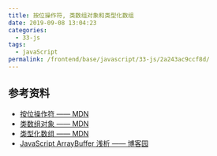 ```yaml
---
title: 按位操作符, 类数组对象和类型化数组
date: 2019-09-08 13:04:23
categories: 
  - 33-js
tags: 
  - javaScript
permalink: /frontend/base/javascript/33-js/2a243ac9ccf8d/
---
```


## 参考资料

- [按位操作符 —— MDN](https://developer.mozilla.org/zh-CN/docs/Web/JavaScript/Reference/Operators/Bitwise_Operators)
- [类数组对象 —— MDN](https://developer.mozilla.org/zh-CN/docs/Web/JavaScript/Typed_arrays)
- [类型化数组 —— MDN](https://developer.mozilla.org/zh-CN/docs/Web/JavaScript/Reference/Global_Objects/ArrayBuffer)
- [JavaScript ArrayBuffer 浅析 —— 博客园](https://www.cnblogs.com/gradolabs/p/4762134.html)
